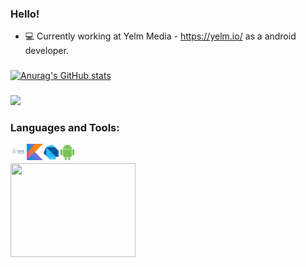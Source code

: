 ### Hello!

- :computer: Currently working at Yelm Media - https://yelm.io/ as a android developer.

### 

[![Anurag's GitHub stats](https://github-readme-stats.vercel.app/api?username=AlexKrayVR&show_icons=true&count_private=true&theme=dracula)](https://github.com/anuraghazra/github-readme-stats)
###

![](https://github-readme-stats.vercel.app/api/top-langs/?username=alexkrayvr&count_private=true&theme=dracula&show_icons=true)


### Languages and Tools:

<img align="left" alt="JAVA" width="26px" src="https://raw.githubusercontent.com/github/explore/80688e429a7d4ef2fca1e82350fe8e3517d3494d/topics/java/java.png" />
<img align="left" alt="KOTLIN" width="26px" src="https://raw.githubusercontent.com/github/explore/80688e429a7d4ef2fca1e82350fe8e3517d3494d/topics/kotlin/kotlin.png" />
<img align="left" alt="DART" width="26px" src="https://raw.githubusercontent.com/github/explore/80688e429a7d4ef2fca1e82350fe8e3517d3494d/topics/dart/dart.png" />
<img align="left" alt="ADROID" width="26px" src="https://raw.githubusercontent.com/github/explore/80688e429a7d4ef2fca1e82350fe8e3517d3494d/topics/android/android.png" />

<br/>


<a href="https://wakatime.com"><img src="https://wakatime.com/share/@Kray/3dbb8271-30bf-4ab6-a4de-f3b9c4935570.png" width="200" height="150"/></a>

